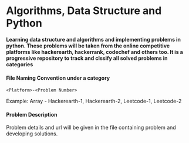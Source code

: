 # Algorithms, Data Structure and Python

__Learning data structure and algorithms and implementing problems in python. These problems will be taken from the online competitive platforms like hackerearth, hackerrank, codechef and others too. It is a progressive repository to track and clssify all solved problems in categories__


#### File Naming Convention under a category
```
<Platform>-<Problem Number>  
```
Example: Array - Hackerearth-1, Hackerearth-2, Leetcode-1, Leetcode-2

#### Problem Description
Problem details and url will be given in the file containing problem and developing solutions.
